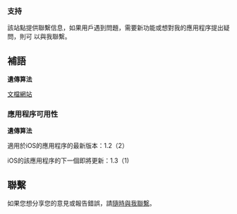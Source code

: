 ### 支持

該站點提供聯繫信息，如果用戶遇到問題，需要新功能或想對我的應用程序提出疑問，則可
以與我聯繫。

## 補語

**遺傳算法**

[文檔網站](https://www.taketechease.com/optfinder/genetic-algorithms.html)

### 應用程序可用性

**遺傳算法**

適用於iOS的應用程序的最新版本：1.2（2）

iOS的該應用程序的下一個即將更新：1.3（1)

## 聯繫
如果您想分享您的意見或報告錯誤，請[隨時與我聯繫](mailto:i.d.kosinska@gmail.com)。
